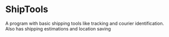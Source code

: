 # ShipTools
A program with basic shipping tools like tracking and courier identification.
Also has shipping estimations and location saving
